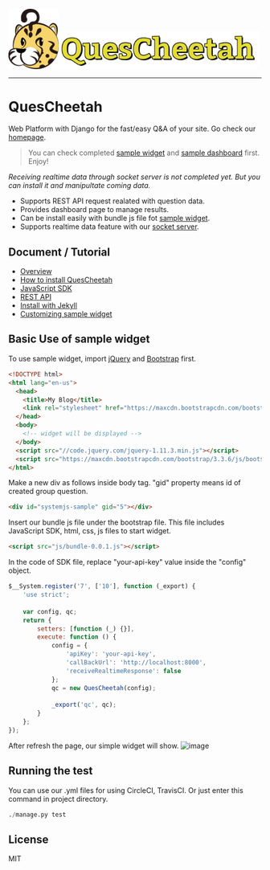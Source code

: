 <img src="./QuesCheetah/static/images/qc_logo.png" width="100"><img src="./QuesCheetah/static/images/quescheetah-logo.png" width="400">


---
# QuesCheetah

Web Platform with Django for the fast/easy Q&A of your site. Go check our [homepage](http://www.quescheetah.com).

> You can check completed [sample widget](http://mingkim.github.io/programming/2016/02/04/SystemJS%EC%99%80-jspm/) and [sample dashboard](http://www.quescheetah.com/v1/dashboard/sample/overview) first. Enjoy!


*Receiving realtime data through socket server is not completed yet. But you can install it and manipultate coming data.*

* Supports REST API request realated with question data.
* Provides dashboard page to manage results.
* Can be install easily with bundle js file fot [sample widget](https://github.com/mingkim/QuesCheetah_sample).
* Supports realtime data feature with our [socket server](https://github.com/mingkim/QuesCheetah-socket). 

## Document / Tutorial

* [Overview](https://mingkim.gitbooks.io/quescheetah-tutorial/content/overview.html)
* [How to install QuesCheetah](https://mingkim.gitbooks.io/quescheetah-tutorial/content/install_local.html)
* [JavaScript SDK](https://mingkim.gitbooks.io/quescheetah-tutorial/content/js-SDK.html)
* [REST API](https://mingkim.gitbooks.io/quescheetah-document/content/)
* [Install with Jekyll](https://mingkim.gitbooks.io/quescheetah-tutorial/content/jekyll.html)
* [Customizing sample widget](https://mingkim.gitbooks.io/quescheetah-tutorial/content/customize-sample.html)
 

## Basic Use of sample widget

To use sample widget, import [jQuery](http://jquery.com/) and [Bootstrap](http://getbootstrap.com/) first.

```html
<!DOCTYPE html>
<html lang="en-us">
  <head>
    <title>My Blog</title>
    <link rel="stylesheet" href="https://maxcdn.bootstrapcdn.com/bootstrap/3.3.6/css/bootstrap.min.css" integrity="sha384-1q8mTJOASx8j1Au+a5WDVnPi2lkFfwwEAa8hDDdjZlpLegxhjVME1fgjWPGmkzs7" crossorigin="anonymous">
  </head>
  <body>
    <!-- widget will be displayed -->
  </body>
  <script src="//code.jquery.com/jquery-1.11.3.min.js"></script>
  <script src="https://maxcdn.bootstrapcdn.com/bootstrap/3.3.6/js/bootstrap.min.js" integrity="sha384-0mSbJDEHialfmuBBQP6A4Qrprq5OVfW37PRR3j5ELqxss1yVqOtnepnHVP9aJ7xS" crossorigin="anonymous"></script>
</html>
```

Make a new div as follows inside body tag. "gid" property means id of created group question.
```html
<div id="systemjs-sample" gid="5"></div>
```

Insert our bundle js file  under the bootstrap file. This file includes JavaScript SDK, html, css, js files to start widget. 
```html
<script src="js/bundle-0.0.1.js"></script>
```

In the code of SDK file, replace "your-api-key" value inside the "config" object.

```javascript
$__System.register('7', ['10'], function (_export) {
    'use strict';

    var config, qc;
    return {
        setters: [function (_) {}],
        execute: function () {
            config = {
                'apiKey': 'your-api-key',
                'callBackUrl': 'http://localhost:8000',
                'receiveRealtimeResponse': false
            };
            qc = new QuesCheetah(config);

            _export('qc', qc);
        }
    };
});
```

After refresh the page, our simple widget will show.
![image](http://i67.tinypic.com/98g1md.png)

## Running the test

You can use our .yml files for using CircleCI, TravisCI. Or just enter this command in project directory.
```python
./manage.py test
```

## License

MIT

